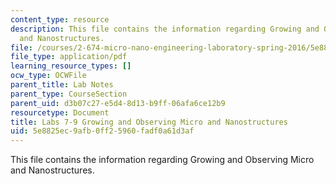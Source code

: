 ```yaml
---
content_type: resource
description: This file contains the information regarding Growing and Observing Micro
  and Nanostructures.
file: /courses/2-674-micro-nano-engineering-laboratory-spring-2016/5e8825ec9afb0ff25960fadf0a61d3af_MIT2_674S16_LabNote7_9.pdf
file_type: application/pdf
learning_resource_types: []
ocw_type: OCWFile
parent_title: Lab Notes
parent_type: CourseSection
parent_uid: d3b07c27-e5d4-8d13-b9ff-06afa6ce12b9
resourcetype: Document
title: Labs 7-9 Growing and Observing Micro and Nanostructures
uid: 5e8825ec-9afb-0ff2-5960-fadf0a61d3af
---
```

This file contains the information regarding Growing and Observing Micro and Nanostructures.

